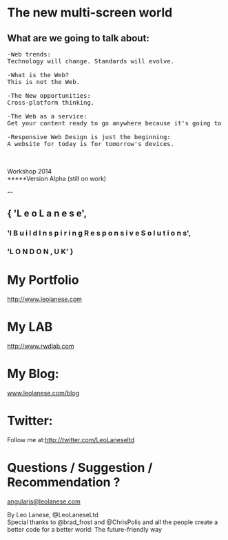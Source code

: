 <h1>The new multi-screen world</h1>


<h2>What are we going to talk about:</h2>

<pre>
-Web trends:
Technology will change. Standards will evolve.

-What is the Web?
This is not the Web.

-The New opportunities:
Cross-platform thinking.

-The Web as a service:
Get your content ready to go anywhere because it's going to go everywhere. (@brad_frost)

-Responsive Web Design is just the beginning:
A website for today is for tomorrow's devices.

</pre>

<br />
Workshop 2014<br />
*****Version Alpha (still on work)<br />


--

## { 'L e o   L a n e s e',
### 'I  B u i l d   I n s p i r i n g   R e s p o n s i v e   S o l u t i o n s',
### 'L O N D O N ,  U K' }


# My Portfolio<br>
<a href="http://www.leolanese.com" target="_blank">http://www.leolanese.com</a><br>

# My LAB<br>
<a href="http://www.rwdlab.com" target="_blank">http://www.rwdlab.com</a><br>

# My Blog:<br>
<a href="http://www.leolanese.com/blog" target="_blank">www.leolanese.com/blog</a><br>

# Twitter:<br>
Follow me at:<a href="http://twitter.com/LeoLaneseltd" target="_blank">http://twitter.com/LeoLaneseltd</a><br>

# Questions / Suggestion / Recommendation ?<br>
<a href="mail:to">angularjs@leolanese.com</a><br>

By Leo Lanese, @LeoLaneseLtd<br />
Special thanks to @brad_frost and @ChrisPolis and all the people create a better code for a better world: The future-friendly way
